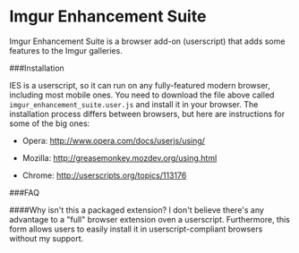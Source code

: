 Imgur Enhancement Suite
=======================

Imgur Enhancement Suite is a browser add-on (userscript) that adds some features to the Imgur galleries.

###Installation

IES is a userscript, so it can run on any fully-featured modern browser, including most mobile ones. You need to download the file above called ``imgur_enhancement_suite.user.js`` and install it in your browser. The installation process differs between browsers, but here are instructions for some of the big ones:

* Opera: http://www.opera.com/docs/userjs/using/

* Mozilla: http://greasemonkey.mozdev.org/using.html

* Chrome: http://userscripts.org/topics/113176

###FAQ

####Why isn't this a packaged extension?
I don't believe there's any advantage to a "full" browser extension oven a userscript. Furthermore, this form allows users to easily install it in userscript-compliant browsers without my support.
